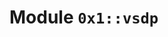 
<a name="0x1_vsdp"></a>

# Module `0x1::vsdp`





<pre><code></code></pre>


[move-book]: https://move-language.github.io/move/introduction.html
